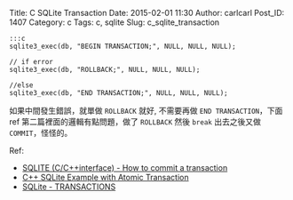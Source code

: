 Title: C SQLite Transaction
Date: 2015-02-01 11:30
Author: carlcarl
Post_ID: 1407
Category: c
Tags: c, sqlite
Slug: c_sqlite_transaction


	:::c
	sqlite3_exec(db, "BEGIN TRANSACTION;", NULL, NULL, NULL);
	
	// if error
	sqlite3_exec(db, "ROLLBACK;", NULL, NULL, NULL);
	
	//else
	sqlite3_exec(db, "END TRANSACTION;", NULL, NULL, NULL);

如果中間發生錯誤，就單做 `ROLLBACK` 就好, 不需要再做 `END TRANSACTION`，下面 ref 第二篇裡面的邏輯有點問題，做了 `ROLLBACK` 然後 `break` 出去之後又做 `COMMIT`，怪怪的。

Ref:

* [SQLITE (C/C++interface) - How to commit a transaction]
* [C++ SQLite Example with Atomic Transaction]
* [SQLite - TRANSACTIONS]

[SQLITE (C/C++interface) - How to commit a transaction]: http://stackoverflow.com/questions/2880149/sqlite-c-cinterface-how-to-commit-a-transaction
[C++ SQLite Example with Atomic Transaction]: http://www.askyb.com/cpp/c-sqlite-example-with-atomic-transaction/
[SQLite - TRANSACTIONS]: http://www.tutorialspoint.com/sqlite/sqlite_transactions.htm

